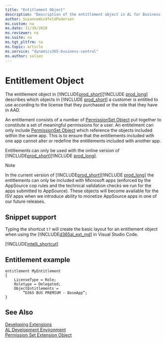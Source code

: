 ```yaml
---
title: "Entitlement Object"
description: "Description of the entitlement object in AL for Business Central."
author: SusanneWindfeldPedersen
ms.custom: na
ms.date: 11/30/2020
ms.reviewer: na
ms.suite: na
ms.tgt_pltfrm: na
ms.topic: article
ms.service: "dynamics365-business-central"
ms.author: solsen
---
```


# Entitlement Object

The entitlement object in [!INCLUDE[prod_short](includes/d365fin_long_md.md)][!INCLUDE [prod_long](includes/prod_long.md)] describes which objects in [!INCLUDE [prod_short](includes/prod_short.md)] a customer is entitled to use according to the license that they purchased or the role that they have in AAD. 

An entitlement consists of a number of [PermissionSet Object](devenv-permissionset-object.md) put together to constitute a set of meaningful permissions for a user. An entitelment can only include [PermissionSet Object](devenv-permissionset-object.md) which reference the objects included within the same app. This is to ensure that the entitlements included with one app cannot alter or redefine the entitlements included with another app. 

Entitlements can only be used with the online version of [!INCLUDE[prod_short](includes/d365fin_long_md.md)][!INCLUDE [prod_long](includes/prod_long.md)].

> [!NOTE]
> In the current version of [!INCLUDE[prod_short](includes/d365fin_long_md.md)][!INCLUDE [prod_long](includes/prod_long.md)] the entitlements can only be included with Microsoft apps (enforced by the AppSource cop rules and the technical validation checks we run for the apps submitted to AppSource). These objects will become available for the ISV apps when we introduce ability to monetize AppSource apps in one of our future releases. 

## Snippet support

Typing the shortcut `t?` will create the basic layout for an entitlement object when using the [!INCLUDE[d365al_ext_md](../includes/d365al_ext_md.md)] in Visual Studio Code.

[!INCLUDE[intelli_shortcut](includes/intelli_shortcut.md)]

## Entitlement example

```al
entitlement MyEntitlement
{
    LicenseType = Role;
    Roletype = Delegated;
    ObjectEntitlements = 
        ”D365 BUS PREMIUM - BaseApp”;​
}

```

## See Also

[Developing Extensions](devenv-dev-overview.md)  
[AL Development Environment](devenv-reference-overview.md)  
[Permission Set Extension Object](devenv-permissionset-ext-object.md)
